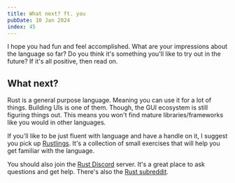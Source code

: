 ```yaml
---
title: What next? ft. you
pubDate: 10 Jan 2024
index: 45
---
```


I hope you had fun and feel accomplished. What are your impressions about the language so far? Do you think it's something you'll like to try out in the future? If it's all positive, then read on.

## What next?

Rust is a general purpose language. Meaning you can use it for a lot of things. Building UIs is one of them. Though, the GUI ecosystem is still figuring things out. This means you won't find mature libraries/frameworks like you would in other languages.

If you'll like to be just fluent with language and have a handle on it, I suggest you pick up [Rustlings](https://github.com/rust-lang/rustlings). It's a collection of small exercises that will help you get familiar with the language.

You should also join the [Rust Discord](https://discord.gg/rust-lang) server. It's a great place to ask questions and get help. There's also the [Rust subreddit](https://www.reddit.com/r/rust/).
